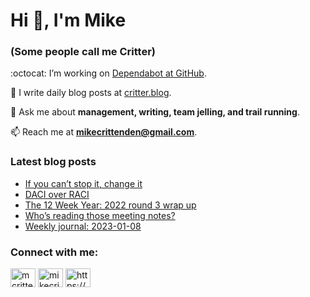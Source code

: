 # Hi 👋, I'm Mike
### (Some people call me Critter)

:octocat: I’m working on [Dependabot at GitHub](https://github.com/features/security).

📝 I write daily blog posts at [critter.blog](https://critter.blog).

💬 Ask me about **management, writing, team jelling, and trail running**.

📫 Reach me at **mikecrittenden@gmail.com**.

### Latest blog posts
<!-- BLOG-POST-LIST:START -->
- [If you can’t stop it, change it](https://critter.blog/2023/01/12/if-you-cant-stop-it-change-it/)
- [DACI over RACI](https://critter.blog/2023/01/11/daci-over-raci/)
- [The 12 Week Year: 2022 round 3 wrap up](https://critter.blog/2023/01/10/the-12-week-year-2022-round-3-wrap-up/)
- [Who’s reading those meeting notes?](https://critter.blog/2023/01/09/whos-reading-those-meeting-notes/)
- [Weekly journal: 2023-01-08](https://critter.blog/2023/01/08/weekly-journal-2023-01-08/)
<!-- BLOG-POST-LIST:END -->

<h3 align="left">Connect with me:</h3>
<p align="left">
<a href="https://twitter.com/mcrittenden" target="blank"><img align="center" src="https://raw.githubusercontent.com/rahuldkjain/github-profile-readme-generator/master/src/images/icons/Social/twitter.svg" alt="mcrittenden" height="30" width="40" /></a>
<a href="https://linkedin.com/in/mikecrittenden" target="blank"><img align="center" src="https://raw.githubusercontent.com/rahuldkjain/github-profile-readme-generator/master/src/images/icons/Social/linked-in-alt.svg" alt="mikecrittenden" height="30" width="40" /></a>
<a href="https://critter.blog/feed/" target="blank"><img align="center" src="https://raw.githubusercontent.com/rahuldkjain/github-profile-readme-generator/master/src/images/icons/Social/rss.svg" alt="https://critter.blog/feed/" height="30" width="40" /></a>
</p>
